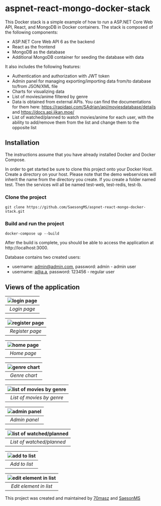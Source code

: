 # aspnet-react-mongo-docker-stack

This Docker stack is a simple example of how to run a ASP.NET Core Web API, React, and MongoDB in Docker containers. The stack is composed of the following components:
- ASP.NET Core Web API 6 as the backend
- React as the frontend
- MongoDB as the database
- Additional MongoDB container for seeding the database with data

It also includes the following features:
- Authentication and authorization with JWT token
- Admin panel for managing exporting/importing data from/to database to/from JSON/XML file
- Charts for visualizing data
- List of movies/anime filtered by genre
- Data is obtained from external APIs. You can find the documentations for them here: https://rapidapi.com/SAdrian/api/moviesdatabase/details and https://docs.api.jikan.moe/
- List of watched/planned to watch movies/anime for each user, with the ability to add/remove them from the list and change them to the opposite list

## Installation
The instructions assume that you have already installed Docker and Docker Compose.

In order to get started be sure to clone this project onto your Docker Host. Create a directory on your host. Please note that the demo webservices will inherit the name from the directory you create. If you create a folder named test. Then the services will all be named test-web, test-redis, test-lb.

### Clone the project
```
git clone https://github.com/SaesongMS/aspnet-react-mongo-docker-stack.git
```

### Build and run the project
```
docker-compose up --build
```

After the build is complete, you should be able to access the application at http://localhost:3000.

Database contains two created users:
- username: admin@admin.com, password: admin - admin user
- username: a@a.a, password: 123456 - regular user

## Views of the application

|![login page](examples/login.JPG)|
|:--:|
|*Login page*|

|![register page](examples/register.JPG)|
|:--:|
|*Register page*|

|![home page](examples/home.JPG)|
|:--:|
|*Home page*|

|![genre chart](examples/genre-chart.JPG)|
|:--:|
|*Genre chart*|

|![list of movies by genre](examples/genre-movies.JPG)|
|:--:|
|*List of movies by genre*|

|![admin panel](examples/admin-panel.JPG)|
|:--:|
|*Admin panel*|

|![list of watched/planned](examples/list.JPG)|
|:--:|
|*List of watched/planned*|

|![add to list](examples/list_add.jpg)|
|:--:|
|*Add to list*|

|![edit element in list](examples/list_edit.JPG)|
|:--:|
|*Edit element in list*|

This project was created and maintained by [70masz](https://github.com/70masz) and [SaesonMS](https://github.com/SaesongMS)
